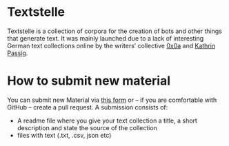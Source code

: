 # Textstelle

Textstelle is a collection of corpora for the creation of bots and other things that generate text. It was mainly launched due to a lack of interesting German text collections online by the writers’ collective [0x0a](http://0x0a.li/de/) and [Kathrin Passig](http://kathrin.passig.de/). 


# How to submit new material

You can submit new Material via [this form](https://www.dropbox.com/request/aiA3o71oUgY5HMT9CLyd) or – if you are comfortable with GitHub – create a pull request. A submission consists of:
* A readme file where you give your text collection a title, a short description and state the source of the collection
* files with text (.txt, .csv, json etc)